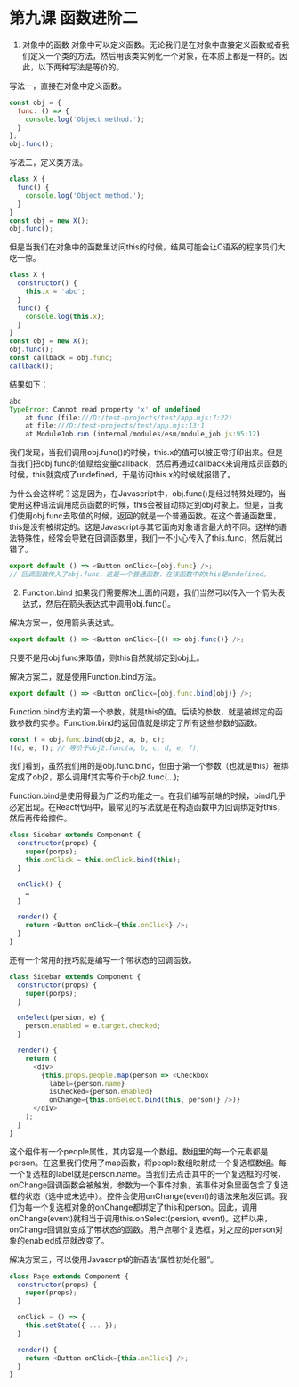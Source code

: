# 第九课 函数进阶二
1. 对象中的函数
对象中可以定义函数。无论我们是在对象中直接定义函数或者我们定义一个类的方法，然后用该类实例化一个对象，在本质上都是一样的。因此，以下两种写法是等价的。

写法一，直接在对象中定义函数。
```javascript
const obj = {
  func: () => {
    console.log('Object method.');
  }
};
obj.func();
```
写法二，定义类方法。
```javascript
class X {
  func() {
    console.log('Object method.');
  }
}
const obj = new X();
obj.func();
```
但是当我们在对象中的函数里访问this的时候，结果可能会让C语系的程序员们大吃一惊。
```javascript
class X {
  constructor() {
    this.x = 'abc';
  }
  func() {
    console.log(this.x);
  }
}
const obj = new X();
obj.func();
const callback = obj.func;
callback();
```
结果如下：
```javascript
abc
TypeError: Cannot read property 'x' of undefined
    at func (file:///D:/test-projects/test/app.mjs:7:22)
    at file:///D:/test-projects/test/app.mjs:13:1
    at ModuleJob.run (internal/modules/esm/module_job.js:95:12)
```
我们发现，当我们调用obj.func()的时候，this.x的值可以被正常打印出来。但是当我们把obj.func的值赋给变量callback，然后再通过callback来调用成员函数的时候，this就变成了undefined，于是访问this.x的时候就报错了。

为什么会这样呢？这是因为，在Javascript中，obj.func()是经过特殊处理的，当使用这种语法调用成员函数的时候，this会被自动绑定到obj对象上。但是，当我们使用obj.func去取值的时候，返回的就是一个普通函数。在这个普通函数里，this是没有被绑定的。这是Javascript与其它面向对象语言最大的不同。这样的语法特殊性，经常会导致在回调函数里，我们一不小心传入了this.func，然后就出错了。
```javascript
export default () => <Button onClick={obj.func} />; 
// 回调函数传入了obj.func，这是一个普通函数，在该函数中的this是undefined。
```
2. Function.bind
如果我们需要解决上面的问题，我们当然可以传入一个箭头表达式，然后在箭头表达式中调用obj.func()。

解决方案一，使用箭头表达式。
```javascript
export default () => <Button onClick={() => obj.func()} />; 
```
只要不是用obj.func来取值，则this自然就绑定到obj上。

解决方案二，就是使用Function.bind方法。
```javascript
export default () => <Button onClick={obj.func.bind(obj)} />;
```
Function.bind方法的第一个参数，就是this的值。后续的参数，就是被绑定的函数参数的实参。Function.bind的返回值就是绑定了所有这些参数的函数。
```javascript
const f = obj.func.bind(obj2, a, b, c);
f(d, e, f); // 等价于obj2.func(a, b, c, d, e, f);
```
我们看到，虽然我们用的是obj.func.bind，但由于第一个参数（也就是this）被绑定成了obj2，那么调用f其实等价于obj2.func(…);

Function.bind是使用得最为广泛的功能之一。在我们编写前端的时候，bind几乎必定出现。在React代码中，最常见的写法就是在构造函数中为回调绑定好this，然后再传给控件。
```javascript
class Sidebar extends Component {
  constructor(props) {
    super(porps);
    this.onClick = this.onClick.bind(this);
  }

  onClick() {
    …
  }

  render() {
    return <Button onClick={this.onClick} />;
  }
}
```
还有一个常用的技巧就是编写一个带状态的回调函数。
```javascript
class Sidebar extends Component {
  constructor(props) {
    super(porps);
  }

  onSelect(persion, e) {
    person.enabled = e.target.checked;
  }

  render() {
    return (
      <div>
        {this.props.people.map(person => <Checkbox
          label={person.name}
          isChecked={person.enabled}
          onChange={this.onSelect.bind(this, person)} />)}
      </div>
    );
  }
}
```
这个组件有一个people属性，其内容是一个数组。数组里的每一个元素都是person。在这里我们使用了map函数，将people数组映射成一个复选框数组。每一个复选框的label就是person.name。当我们去点击其中的一个复选框的时候，onChange回调函数会被触发，参数为一个事件对象，该事件对象里面包含了复选框的状态（选中或未选中）。控件会使用onChange(event)的语法来触发回调。我们为每一个复选框对象的onChange都绑定了this和person。因此，调用onChange(event)就相当于调用this.onSelect(persion, event)。这样以来，onChange回调就变成了带状态的函数。用户点哪个复选框，对之应的person对象的enabled成员就改变了。

解决方案三，可以使用Javascript的新语法“属性初始化器”。
```javascript
class Page extends Component {
  constructor(props) {
    super(props);
  }

  onClick = () => {
    this.setState({ ... });
  }

  render() {
    return <Button onClick={this.onClick} />;
  }
}
```
